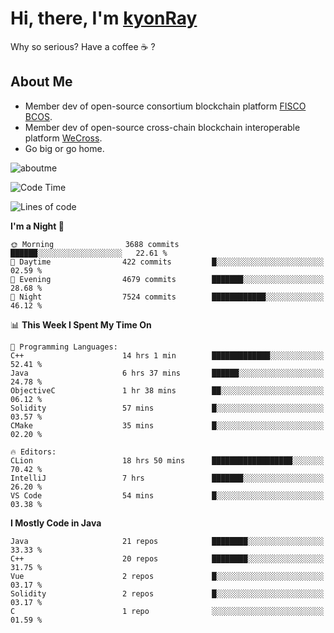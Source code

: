 # Hi, there, I'm [kyonRay](https://kyonRay.github.io)

Why so serious? Have a coffee ☕️ ?

## About Me

- Member dev of open-source consortium blockchain platform [FISCO BCOS](https://github.com/FISCO-BCOS).
- Member dev of open-source cross-chain blockchain interoperable platform [WeCross](https://github.com/WeBankBlockchain/WeCross).
- Go big or go home.

![aboutme](https://github-readme-stats.vercel.app/api?username=kyonRay&count_private=true&show_icons=true)

<!-- ![top-langs](https://github-readme-stats.vercel.app/api/top-langs/?username=kyonRay&layout=compact&hide=shell,html) -->

<!--START_SECTION:waka-->
![Code Time](http://img.shields.io/badge/Code%20Time-227%20hrs%2013%20mins-blue)

![Lines of code](https://img.shields.io/badge/From%20Hello%20World%20I%27ve%20Written-13.0%20million%20lines%20of%20code-blue)

**I'm a Night 🦉** 

```text
🌞 Morning                3688 commits        ██████░░░░░░░░░░░░░░░░░░░   22.61 % 
🌆 Daytime                422 commits         █░░░░░░░░░░░░░░░░░░░░░░░░   02.59 % 
🌃 Evening                4679 commits        ███████░░░░░░░░░░░░░░░░░░   28.68 % 
🌙 Night                  7524 commits        ████████████░░░░░░░░░░░░░   46.12 % 
```


📊 **This Week I Spent My Time On** 

```text
💬 Programming Languages: 
C++                      14 hrs 1 min        █████████████░░░░░░░░░░░░   52.41 % 
Java                     6 hrs 37 mins       ██████░░░░░░░░░░░░░░░░░░░   24.78 % 
ObjectiveC               1 hr 38 mins        ██░░░░░░░░░░░░░░░░░░░░░░░   06.12 % 
Solidity                 57 mins             █░░░░░░░░░░░░░░░░░░░░░░░░   03.57 % 
CMake                    35 mins             █░░░░░░░░░░░░░░░░░░░░░░░░   02.20 % 

🔥 Editors: 
CLion                    18 hrs 50 mins      ██████████████████░░░░░░░   70.42 % 
IntelliJ                 7 hrs               ███████░░░░░░░░░░░░░░░░░░   26.20 % 
VS Code                  54 mins             █░░░░░░░░░░░░░░░░░░░░░░░░   03.38 % 
```

**I Mostly Code in Java** 

```text
Java                     21 repos            ████████░░░░░░░░░░░░░░░░░   33.33 % 
C++                      20 repos            ████████░░░░░░░░░░░░░░░░░   31.75 % 
Vue                      2 repos             █░░░░░░░░░░░░░░░░░░░░░░░░   03.17 % 
Solidity                 2 repos             █░░░░░░░░░░░░░░░░░░░░░░░░   03.17 % 
C                        1 repo              ░░░░░░░░░░░░░░░░░░░░░░░░░   01.59 % 
```




<!--END_SECTION:waka-->
